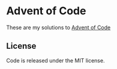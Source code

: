 # Advent of Code

These are my solutions to [Advent of Code](https://adventofcode.com)

## License

Code is released under the MIT license.
